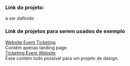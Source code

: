 ### Link do projeto:
a ser definido
### Link de projetos para serem usados de exemplo
[Website Event Ticketing](https://www.figma.com/file/wmTOmm5C5Gc4XFKXZzTs8V/Website-Event-Ticketing-(Community)?type=design&node-id=0-1&mode=design&t=n5ijyDTxetdZRCAb-0) 
</br>Contém apenas landing page.
</br> [Ticketing Event Website](https://www.figma.com/file/GE4r70Z77WloqmlF8NCS7z/Karcis.com-%7C-Ticketing-Event-Website-UI-Design-(Community))
</br>Esse contém tudo possível para um projeto de design.
